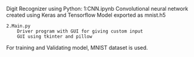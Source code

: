Digit Recognizer using Python:
    1:CNN.ipynb
        Convolutional neural network created using Keras and Tensorflow
        Model exported as mnist.h5
    
    2.Main.py
        Driver program with GUI for giving custom input
        GUI using tkinter and pillow

For training and Validating model, MNIST dataset is used.